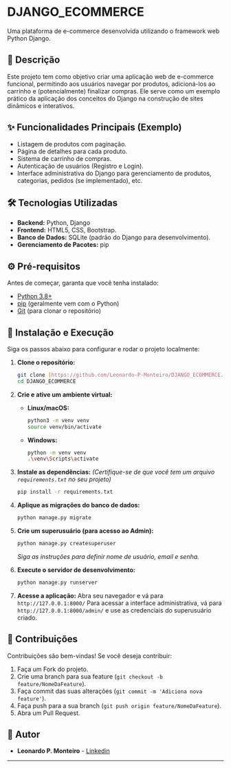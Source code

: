 # DJANGO_ECOMMERCE

Uma plataforma de e-commerce desenvolvida utilizando o framework web Python Django.

## 📖 Descrição

Este projeto tem como objetivo criar uma aplicação web de e-commerce funcional, permitindo aos usuários navegar por produtos, adicioná-los ao carrinho e (potencialmente) finalizar compras. Ele serve como um exemplo prático da aplicação dos conceitos do Django na construção de sites dinâmicos e interativos.

## ✨ Funcionalidades Principais (Exemplo)

* Listagem de produtos com paginação.
* Página de detalhes para cada produto.
* Sistema de carrinho de compras.
* Autenticação de usuários (Registro e Login).
* Interface administrativa do Django para gerenciamento de produtos, categorias, pedidos (se implementado), etc.

## 🛠️ Tecnologias Utilizadas

* **Backend:** Python, Django
* **Frontend:** HTML5, CSS, Bootstrap.
* **Banco de Dados:** SQLite (padrão do Django para desenvolvimento).
* **Gerenciamento de Pacotes:** pip

## ⚙️ Pré-requisitos

Antes de começar, garanta que você tenha instalado:

* [Python 3.8+](https://www.python.org/downloads/)
* [pip](https://pip.pypa.io/en/stable/installation/) (geralmente vem com o Python)
* [Git](https://git-scm.com/downloads/) (para clonar o repositório)

## 🚀 Instalação e Execução

Siga os passos abaixo para configurar e rodar o projeto localmente:

1.  **Clone o repositório:**
    ```bash
    git clone [https://github.com/Leonardo-P-Monteiro/DJANGO_ECOMMERCE.git](https://www.google.com/search?q=https://github.com/Leonardo-P-Monteiro/DJANGO_ECOMMERCE.git)
    cd DJANGO_ECOMMERCE
    ```

2.  **Crie e ative um ambiente virtual:**
    * **Linux/macOS:**
        ```bash
        python3 -m venv venv
        source venv/bin/activate
        ```
    * **Windows:**
        ```bash
        python -m venv venv
        .\venv\Scripts\activate
        ```

3.  **Instale as dependências:**
    *(Certifique-se de que você tem um arquivo `requirements.txt` no seu projeto)*
    ```bash
    pip install -r requirements.txt
    ```

4.  **Aplique as migrações do banco de dados:**
    ```bash
    python manage.py migrate
    ```

5.  **Crie um superusuário (para acesso ao Admin):**
    ```bash
    python manage.py createsuperuser
    ```
    *Siga as instruções para definir nome de usuário, email e senha.*

6.  **Execute o servidor de desenvolvimento:**
    ```bash
    python manage.py runserver
    ```

7.  **Acesse a aplicação:**
    Abra seu navegador e vá para `http://127.0.0.1:8000/`
    Para acessar a interface administrativa, vá para `http://127.0.0.1:8000/admin/` e use as credenciais do superusuário criado.


## 🤝 Contribuições

Contribuições são bem-vindas! Se você deseja contribuir:

1.  Faça um Fork do projeto.
2.  Crie uma branch para sua feature (`git checkout -b feature/NomeDaFeature`).
3.  Faça commit das suas alterações (`git commit -m 'Adiciona nova feature'`).
4.  Faça push para a sua branch (`git push origin feature/NomeDaFeature`).
5.  Abra um Pull Request.


## 👤 Autor

* **Leonardo P. Monteiro** - [Linkedin](https://www.linkedin.com/in/leonardopmonteiro/)

---

